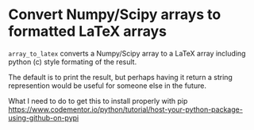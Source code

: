 # Convert Numpy/Scipy arrays to formatted LaTeX arrays

`array_to_latex` converts a Numpy/Scipy array to a LaTeX array including
python (c) style formating of the result.

The default is to print the result, but perhaps having it return a
string represention would be useful for someone else in the future.

What I need to do to get this to install properly with pip
https://www.codementor.io/python/tutorial/host-your-python-package-using-github-on-pypi


